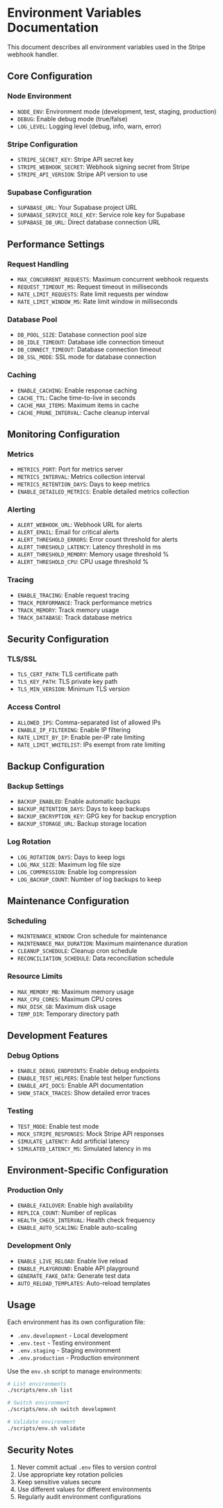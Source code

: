 # Environment Variables Documentation

This document describes all environment variables used in the Stripe webhook handler.

## Core Configuration

### Node Environment
- `NODE_ENV`: Environment mode (development, test, staging, production)
- `DEBUG`: Enable debug mode (true/false)
- `LOG_LEVEL`: Logging level (debug, info, warn, error)

### Stripe Configuration
- `STRIPE_SECRET_KEY`: Stripe API secret key
- `STRIPE_WEBHOOK_SECRET`: Webhook signing secret from Stripe
- `STRIPE_API_VERSION`: Stripe API version to use

### Supabase Configuration
- `SUPABASE_URL`: Your Supabase project URL
- `SUPABASE_SERVICE_ROLE_KEY`: Service role key for Supabase
- `SUPABASE_DB_URL`: Direct database connection URL

## Performance Settings

### Request Handling
- `MAX_CONCURRENT_REQUESTS`: Maximum concurrent webhook requests
- `REQUEST_TIMEOUT_MS`: Request timeout in milliseconds
- `RATE_LIMIT_REQUESTS`: Rate limit requests per window
- `RATE_LIMIT_WINDOW_MS`: Rate limit window in milliseconds

### Database Pool
- `DB_POOL_SIZE`: Database connection pool size
- `DB_IDLE_TIMEOUT`: Database idle connection timeout
- `DB_CONNECT_TIMEOUT`: Database connection timeout
- `DB_SSL_MODE`: SSL mode for database connection

### Caching
- `ENABLE_CACHING`: Enable response caching
- `CACHE_TTL`: Cache time-to-live in seconds
- `CACHE_MAX_ITEMS`: Maximum items in cache
- `CACHE_PRUNE_INTERVAL`: Cache cleanup interval

## Monitoring Configuration

### Metrics
- `METRICS_PORT`: Port for metrics server
- `METRICS_INTERVAL`: Metrics collection interval
- `METRICS_RETENTION_DAYS`: Days to keep metrics
- `ENABLE_DETAILED_METRICS`: Enable detailed metrics collection

### Alerting
- `ALERT_WEBHOOK_URL`: Webhook URL for alerts
- `ALERT_EMAIL`: Email for critical alerts
- `ALERT_THRESHOLD_ERRORS`: Error count threshold for alerts
- `ALERT_THRESHOLD_LATENCY`: Latency threshold in ms
- `ALERT_THRESHOLD_MEMORY`: Memory usage threshold %
- `ALERT_THRESHOLD_CPU`: CPU usage threshold %

### Tracing
- `ENABLE_TRACING`: Enable request tracing
- `TRACK_PERFORMANCE`: Track performance metrics
- `TRACK_MEMORY`: Track memory usage
- `TRACK_DATABASE`: Track database metrics

## Security Configuration

### TLS/SSL
- `TLS_CERT_PATH`: TLS certificate path
- `TLS_KEY_PATH`: TLS private key path
- `TLS_MIN_VERSION`: Minimum TLS version

### Access Control
- `ALLOWED_IPS`: Comma-separated list of allowed IPs
- `ENABLE_IP_FILTERING`: Enable IP filtering
- `RATE_LIMIT_BY_IP`: Enable per-IP rate limiting
- `RATE_LIMIT_WHITELIST`: IPs exempt from rate limiting

## Backup Configuration

### Backup Settings
- `BACKUP_ENABLED`: Enable automatic backups
- `BACKUP_RETENTION_DAYS`: Days to keep backups
- `BACKUP_ENCRYPTION_KEY`: GPG key for backup encryption
- `BACKUP_STORAGE_URL`: Backup storage location

### Log Rotation
- `LOG_ROTATION_DAYS`: Days to keep logs
- `LOG_MAX_SIZE`: Maximum log file size
- `LOG_COMPRESSION`: Enable log compression
- `LOG_BACKUP_COUNT`: Number of log backups to keep

## Maintenance Configuration

### Scheduling
- `MAINTENANCE_WINDOW`: Cron schedule for maintenance
- `MAINTENANCE_MAX_DURATION`: Maximum maintenance duration
- `CLEANUP_SCHEDULE`: Cleanup cron schedule
- `RECONCILIATION_SCHEDULE`: Data reconciliation schedule

### Resource Limits
- `MAX_MEMORY_MB`: Maximum memory usage
- `MAX_CPU_CORES`: Maximum CPU cores
- `MAX_DISK_GB`: Maximum disk usage
- `TEMP_DIR`: Temporary directory path

## Development Features

### Debug Options
- `ENABLE_DEBUG_ENDPOINTS`: Enable debug endpoints
- `ENABLE_TEST_HELPERS`: Enable test helper functions
- `ENABLE_API_DOCS`: Enable API documentation
- `SHOW_STACK_TRACES`: Show detailed error traces

### Testing
- `TEST_MODE`: Enable test mode
- `MOCK_STRIPE_RESPONSES`: Mock Stripe API responses
- `SIMULATE_LATENCY`: Add artificial latency
- `SIMULATED_LATENCY_MS`: Simulated latency in ms

## Environment-Specific Configuration

### Production Only
- `ENABLE_FAILOVER`: Enable high availability
- `REPLICA_COUNT`: Number of replicas
- `HEALTH_CHECK_INTERVAL`: Health check frequency
- `ENABLE_AUTO_SCALING`: Enable auto-scaling

### Development Only
- `ENABLE_LIVE_RELOAD`: Enable live reload
- `ENABLE_PLAYGROUND`: Enable API playground
- `GENERATE_FAKE_DATA`: Generate test data
- `AUTO_RELOAD_TEMPLATES`: Auto-reload templates

## Usage

Each environment has its own configuration file:
- `.env.development` - Local development
- `.env.test` - Testing environment
- `.env.staging` - Staging environment
- `.env.production` - Production environment

Use the `env.sh` script to manage environments:
```bash
# List environments
./scripts/env.sh list

# Switch environment
./scripts/env.sh switch development

# Validate environment
./scripts/env.sh validate
```

## Security Notes

1. Never commit actual `.env` files to version control
2. Use appropriate key rotation policies
3. Keep sensitive values secure
4. Use different values for different environments
5. Regularly audit environment configurations